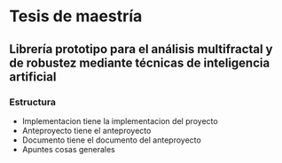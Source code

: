 # Tesis de maestría
## Librería prototipo para el análisis multifractal y de robustez mediante técnicas de inteligencia artificial
### Estructura

- Implementacion tiene la implementacion del proyecto
- Anteproyecto tiene el anteproyecto
- Documento tiene el documento del anteproyecto
- Apuntes cosas generales
